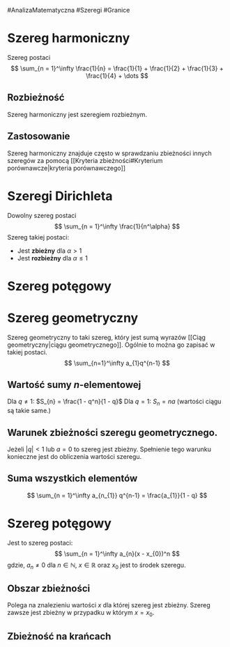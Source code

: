 #AnalizaMatematyczna #Szeregi #Granice
# Szereg harmoniczny
Szereg postaci
$$
\sum_{n = 1}^\infty \frac{1}{n} = \frac{1}{1} + \frac{1}{2} + \frac{1}{3} + \frac{1}{4} + \dots
$$

## Rozbieżność
Szereg harmoniczny jest szeregiem rozbieżnym.
## Zastosowanie
Szereg harmoniczny znajduje często w sprawdzaniu zbieżności innych szeregów za pomocą [[Kryteria zbieżności#Kryterium porównawcze|kryteria porównawczego]] 
# Szeregi Dirichleta
Dowolny szereg postaci
$$
\sum_{n = 1}^\infty \frac{1}{n^\alpha}
$$
Szereg takiej postaci:
- Jest **zbieżny** dla $\alpha > 1$
- Jest **rozbieżny** dla $\alpha \leq 1$

# Szereg potęgowy
# Szereg geometryczny
Szereg geometryczny to taki szereg, który jest sumą wyrazów [[Ciąg geometryczny|ciągu geometrycznego]].
Ogólnie to można go zapisać w takiej postaci.
$$
\sum_{n=1}^\infty a_{1}q^{n-1}
$$
## Wartość sumy $n$-elementowej
Dla $q \neq 1$: $S_{n} = \frac{1 - q^n}{1 - q}$
Dla $q = 1$: $S_{n} = na$ (wartości ciągu są takie same.)

## Warunek zbieżności szeregu geometrycznego.
Jeżeli $|q| < 1$ lub $a = 0$ to szereg jest zbieżny.
Spełnienie tego warunku konieczne jest do obliczenia wartości szeregu.
## Suma wszystkich elementów
$$
\sum_{n = 1}^\infty a_{n_{1}} q^{n-1} = \frac{a_{1}}{1 - q}
$$
# Szereg potęgowy
Jest to szereg postaci:
$$
\sum_{n = 1}^\infty a_{n}(x - x_{0})^n
$$
gdzie, $a_{n} \neq 0$ dla $n \in \mathbb{N}$, $x \in \mathbb{R}$
oraz $x_{0}$ jest to środek szeregu.
## Obszar zbieżności
Polega na znalezieniu wartości $x$ dla której szereg jest zbieżny.
Szereg zawsze jest zbieżny w przypadku w którym $x = x_{0}$.
## Zbieżność na krańcach